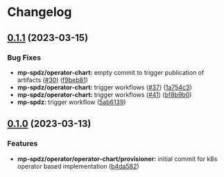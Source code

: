 # Changelog

## [0.1.1](https://github.com/carbynestack/klyshko/compare/provisioner-v0.1.0...provisioner-v0.1.1) (2023-03-15)


### Bug Fixes

* **mp-spdz/operator-chart:** empty commit to trigger publication of artifacts ([#30](https://github.com/carbynestack/klyshko/issues/30)) ([f9beb81](https://github.com/carbynestack/klyshko/commit/f9beb81703fe8a14f568437cd29b7362381ae402))
* **mp-spdz/operator-chart:** trigger workflows ([#37](https://github.com/carbynestack/klyshko/issues/37)) ([1a754c3](https://github.com/carbynestack/klyshko/commit/1a754c336d4cef441b1cbcaeb4820d034c38b90e))
* **mp-spdz/operator-chart:** trigger workflows ([#41](https://github.com/carbynestack/klyshko/issues/41)) ([bf8b9b0](https://github.com/carbynestack/klyshko/commit/bf8b9b0a51d85473d6bf785dfd0efab608124ccc))
* **mp-spdz:** trigger workflow ([5ab6139](https://github.com/carbynestack/klyshko/commit/5ab6139349bc6349045128edde210f7d337de47d))

## [0.1.0](https://github.com/carbynestack/klyshko/compare/provisioner-v0.0.1...provisioner-v0.1.0) (2023-03-13)


### Features

* **mp-spdz/operator/operator-chart/provisioner:** initial commit for k8s operator based implementation ([b4da582](https://github.com/carbynestack/klyshko/commit/b4da58202091eefcea3782070587f094d9dabb83))
